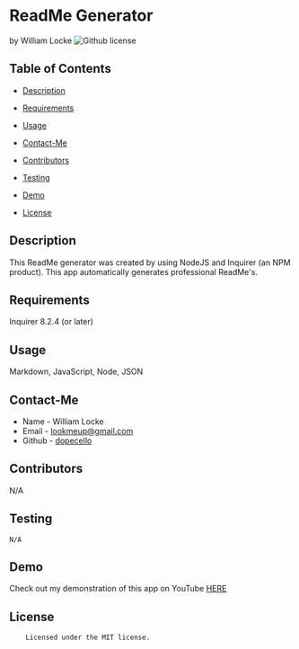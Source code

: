# ReadMe Generator 
by William Locke
![Github license](https://img.shields.io/badge/license-MIT-yellowgreen.svg)
## Table of Contents
* [Description](#description)
* [Requirements](#requirements)
* [Usage](#usage)
* [Contact-Me](#contact-me)
* [Contributors](#contributors)
* [Testing](#testing)
* [Demo](#demo)

* [License](#license)

## Description
This ReadMe generator was created by using NodeJS and Inquirer (an NPM product). This app automatically generates professional ReadMe's.
## Requirements
Inquirer 8.2.4 (or later)
## Usage
Markdown, JavaScript, Node, JSON
## Contact-Me
* Name - William Locke
* Email - lookmeup@gmail.com
* Github - [dopecello](https://github.com/dopecello/)
## Contributors
N/A
## Testing
```
N/A
```
## Demo
Check out my demonstration of this app on YouTube [HERE](https://youtu.be/9YivEQFpmHQ)
## License

        Licensed under the MIT license.
